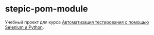 # stepic-pom-module
Учебный проект для курса [Автоматизация тестирования с помощью Selenium и Python](https://stepik.org/course/575/).
